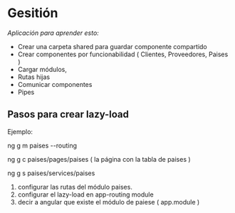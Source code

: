 # Gesitión

*Aplicación para aprender esto:*

- Crear una carpeta shared para guardar componente compartido
- Crear componentes por funcionabilidad ( Clientes, Proveedores, Paises )
- Cargar módulos,
- Rutas hijas
- Comunicar componentes
- Pipes

## Pasos para crear lazy-load
Ejemplo:


ng g m paises --routing

ng g c paises/pages/paises 
( la página con la tabla de paises )

ng g s paises/services/paises

1. configurar las rutas del módulo paises.
2. configurar el lazy-load en app-routing module
3. decir a angular que existe el módulo de paiese ( app.module )
